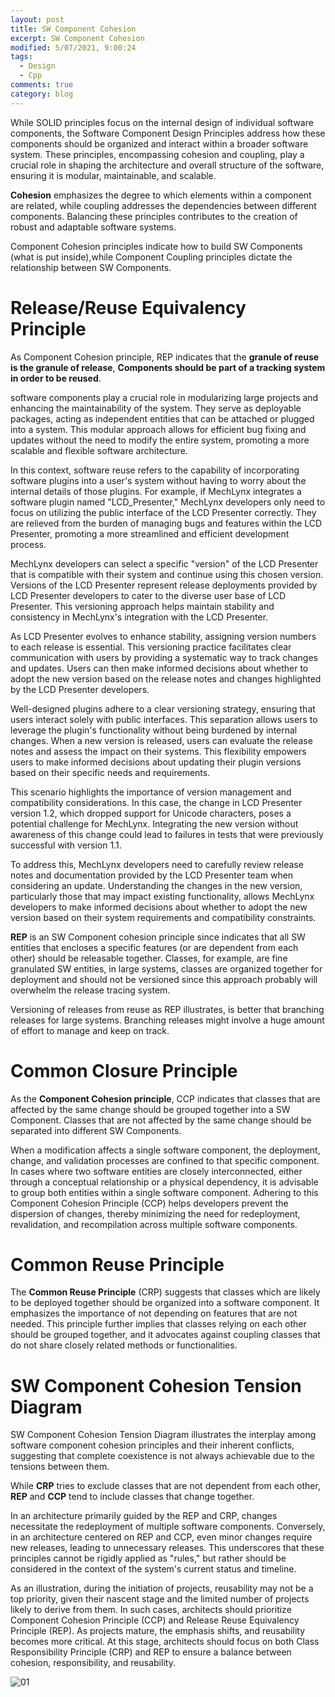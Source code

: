 ```yaml
---
layout: post
title: SW Component Cohesion
excerpt: SW Component Cohesion
modified: 5/07/2021, 9:00:24
tags:
  - Design
  - Cpp
comments: true
category: blog
---
```

While SOLID principles focus on the internal design of individual software components, the Software Component Design Principles address how these components should be organized and interact within a broader software system. These principles, encompassing cohesion and coupling, play a crucial role in shaping the architecture and overall structure of the software, ensuring it is modular, maintainable, and scalable.

**Cohesion** emphasizes the degree to which elements within a component are related, while coupling addresses the dependencies between different components. Balancing these principles contributes to the creation of robust and adaptable software systems.

Component Cohesion principles indicate how to build SW Components (what is put inside),while Component Coupling principles dictate the relationship between SW Components.

# Release/Reuse Equivalency Principle
As Component Cohesion principle, REP indicates that the **granule of reuse is the granule of release**, **Components should be part of a tracking system in order to be reused**.

software components play a crucial role in modularizing large projects and enhancing the maintainability of the system. They serve as deployable packages, acting as independent entities that can be attached or plugged into a system. This modular approach allows for efficient bug fixing and updates without the need to modify the entire system, promoting a more scalable and flexible software architecture.

In this context, software reuse refers to the capability of incorporating software plugins into a user's system without having to worry about the internal details of those plugins. For example, if MechLynx integrates a software plugin named "LCD_Presenter," MechLynx developers only need to focus on utilizing the public interface of the LCD Presenter correctly. They are relieved from the burden of managing bugs and features within the LCD Presenter, promoting a more streamlined and efficient development process.

MechLynx developers can select a specific "version" of the LCD Presenter that is compatible with their system and continue using this chosen version. Versions of the LCD Presenter represent release deployments provided by LCD Presenter developers to cater to the diverse user base of LCD Presenter. This versioning approach helps maintain stability and consistency in MechLynx's integration with the LCD Presenter.

As LCD Presenter evolves to enhance stability, assigning version numbers to each release is essential. This versioning practice facilitates clear communication with users by providing a systematic way to track changes and updates. Users can then make informed decisions about whether to adopt the new version based on the release notes and changes highlighted by the LCD Presenter developers.

Well-designed plugins adhere to a clear versioning strategy, ensuring that users interact solely with public interfaces. This separation allows users to leverage the plugin's functionality without being burdened by internal changes. When a new version is released, users can evaluate the release notes and assess the impact on their systems. This flexibility empowers users to make informed decisions about updating their plugin versions based on their specific needs and requirements.

This scenario highlights the importance of version management and compatibility considerations. In this case, the change in LCD Presenter version 1.2, which dropped support for Unicode characters, poses a potential challenge for MechLynx. Integrating the new version without awareness of this change could lead to failures in tests that were previously successful with version 1.1.

To address this, MechLynx developers need to carefully review release notes and documentation provided by the LCD Presenter team when considering an update. Understanding the changes in the new version, particularly those that may impact existing functionality, allows MechLynx developers to make informed decisions about whether to adopt the new version based on their system requirements and compatibility constraints.

**REP** is an SW Component cohesion principle since indicates that all SW entities that encloses a specific features (or are dependent from each other) should be releasable together. Classes, for example, are fine granulated SW entities, in large systems, classes are organized together for deployment and should not be versioned since this approach probably will overwhelm the release tracing system.

Versioning of releases from reuse as REP illustrates, is better that branching releases for large systems. Branching releases might involve a huge amount of effort to manage and keep on track.

# Common Closure Principle
As the **Component Cohesion principle**, CCP indicates that classes that are affected by the same change should be grouped together into a SW Component. Classes that are not affected by the same change should be separated into different SW Components.

When a modification affects a single software component, the deployment, change, and validation processes are confined to that specific component. In cases where two software entities are closely interconnected, either through a conceptual relationship or a physical dependency, it is advisable to group both entities within a single software component. Adhering to this Component Cohesion Principle (CCP) helps developers prevent the dispersion of changes, thereby minimizing the need for redeployment, revalidation, and recompilation across multiple software components.

# Common Reuse Principle
The **Common Reuse Principle** (CRP) suggests that classes which are likely to be deployed together should be organized into a software component. It emphasizes the importance of not depending on features that are not needed. This principle further implies that classes relying on each other should be grouped together, and it advocates against coupling classes that do not share closely related methods or functionalities.

# SW Component Cohesion Tension Diagram
SW Component Cohesion Tension Diagram illustrates the interplay among software component cohesion principles and their inherent conflicts, suggesting that complete coexistence is not always achievable due to the tensions between them.

While **CRP** tries to exclude classes that are not dependent from each other, **REP** and **CCP** tend to include classes that change together.

In an architecture primarily guided by the REP and CRP, changes necessitate the redeployment of multiple software components. Conversely, in an architecture centered on REP and CCP, even minor changes require new releases, leading to unnecessary releases. This underscores that these principles cannot be rigidly applied as "rules," but rather should be considered in the context of the system's current status and timeline.

As an illustration, during the initiation of projects, reusability may not be a top priority, given their nascent stage and the limited number of projects likely to derive from them. In such cases, architects should prioritize Component Cohesion Principle (CCP) and Release Reuse Equivalency Principle (REP). As projects mature, the emphasis shifts, and reusability becomes more critical. At this stage, architects should focus on both Class Responsibility Principle (CRP) and REP to ensure a balance between cohesion, responsibility, and reusability.

![01](https://github.com/CharlieHdzMx/CharlieHdzMx.github.io/assets/6202653/81e8609a-a56a-4935-b18d-414850663ecd)

